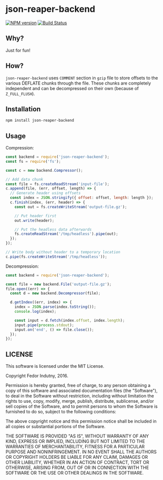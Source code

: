 # json-reaper-backend
[![NPM version](https://badge.fury.io/js/json-reaper-backend.svg)](http://badge.fury.io/js/json-reaper-backend)
[![Build Status](https://secure.travis-ci.org/indutny/json-reaper-backend.svg)](http://travis-ci.org/indutny/json-reaper-backend)

## Why?

Just for fun!

## How?

`json-reaper-backend` uses `COMMENT` section in `gzip` file to store offsets
to the various DEFLATE chunks through the file. These chunks are completely
independent and can be decompressed on their own (because of `Z_FULL_FLUSH`).

## Installation

```bash
npm install json-reaper-backend
```

## Usage


Compression:
```js
const backend = require('json-reaper-backend');
const fs = require('fs');

const c = new backend.Compressor();

// Add data chunk
const file = fs.createReadStream('input-file');
c.append(file, (err, offset, length) => {
  // Generate header using offsets
  const index = JSON.stringify({ offset: offset, length: length });
  c.finish(index, (err, header) => {
    const out = fs.createWriteStream('output-file.gz');

    // Put header first
    out.write(header);

    // Put the headless data afterwards
    fs.createReadStream('/tmp/headless').pipe(out);
  });
});

// Write body without header to a temporary location
c.pipe(fs.createWriteStream('/tmp/headless'));
```

Decompression:
```js
const backend = require('json-reaper-backend');

const file = new backend.File('output-file.gz');
file.open((err) => {
  const d = new backend.Decompressor(file);

  d.getIndex((err, index) => {
    index = JSON.parse(index.toString());
    console.log(index);

    const input = d.fetch(index.offset, index.length);
    input.pipe(process.stdout);
    input.on('end', () => file.close());
  });
});
```

## LICENSE

This software is licensed under the MIT License.

Copyright Fedor Indutny, 2016.

Permission is hereby granted, free of charge, to any person obtaining a
copy of this software and associated documentation files (the
"Software"), to deal in the Software without restriction, including
without limitation the rights to use, copy, modify, merge, publish,
distribute, sublicense, and/or sell copies of the Software, and to permit
persons to whom the Software is furnished to do so, subject to the
following conditions:

The above copyright notice and this permission notice shall be included
in all copies or substantial portions of the Software.

THE SOFTWARE IS PROVIDED "AS IS", WITHOUT WARRANTY OF ANY KIND, EXPRESS
OR IMPLIED, INCLUDING BUT NOT LIMITED TO THE WARRANTIES OF
MERCHANTABILITY, FITNESS FOR A PARTICULAR PURPOSE AND NONINFRINGEMENT. IN
NO EVENT SHALL THE AUTHORS OR COPYRIGHT HOLDERS BE LIABLE FOR ANY CLAIM,
DAMAGES OR OTHER LIABILITY, WHETHER IN AN ACTION OF CONTRACT, TORT OR
OTHERWISE, ARISING FROM, OUT OF OR IN CONNECTION WITH THE SOFTWARE OR THE
USE OR OTHER DEALINGS IN THE SOFTWARE.
